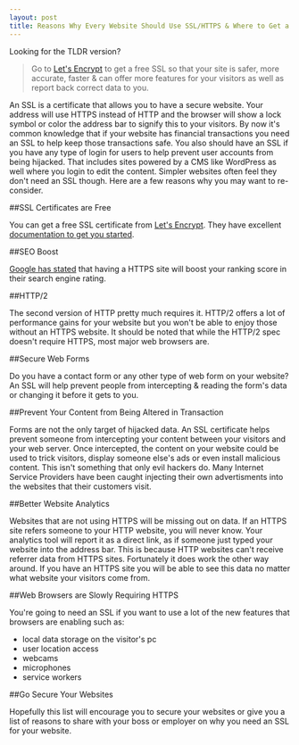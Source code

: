 ```yaml
---
layout: post
title: Reasons Why Every Website Should Use SSL/HTTPS & Where to Get a Free SSL
---
```


Looking for the TLDR version? 

> Go to [Let's Encrypt](https://letsencrypt.org/) to get a free SSL so that your site is safer, more accurate, faster & can offer more features for your visitors as well as report back correct data to you. 

An SSL is a certificate that allows you to have a secure website. Your address will use HTTPS instead of HTTP and the browser will show a lock symbol or color the address bar to signify this to your visitors. By now it's common knowledge that if your website has financial transactions you need an SSL to help keep those transactions safe. You also should have an SSL if you have any type of login for users to help prevent user accounts from being hijacked. That includes sites powered by a CMS like WordPress as well where you login to edit the content. Simpler websites often feel they don't need an SSL though. Here are a few reasons why you may want to re-consider.

##SSL Certificates are Free

You can get a free SSL certificate from [Let's Encrypt](https://letsencrypt.org/). They have excellent [documentation to get you started](https://letsencrypt.org/getting-started/). 

##SEO Boost 

[Google has stated](https://webmasters.googleblog.com/2014/08/https-as-ranking-signal.html) that having a HTTPS site will boost your ranking score in their search engine rating.  

##HTTP/2

The second version of HTTP pretty much requires it. HTTP/2 offers a lot of performance gains for your website but you won't be able to enjoy those without an HTTPS website. It should be noted that while the HTTP/2 spec doesn't require HTTPS, most major web browsers are.

##Secure Web Forms

Do you have a contact form or any other type of web form on your website? An SSL will help prevent people from intercepting & reading the form's data or changing it before it gets to you.

##Prevent Your Content from Being Altered in Transaction

Forms are not the only target of hijacked data. An SSL certificate helps prevent someone from intercepting your content between your visitors and your web server. Once intercepted, the content on your website could be used to trick visitors, display someone else's ads or even install malicious content. This isn't something that only evil hackers do. Many Internet Service Providers have been caught injecting their own advertisments into the websites that their customers visit. 

##Better Website Analytics 

Websites that are not using HTTPS will be missing out on data. If an HTTPS site refers someone to your HTTP website, you will never know. Your analytics tool will report it as a direct link, as if someone just typed your website into the address bar. This is because HTTP websites can't receive referrer data from HTTPS sites. Fortunately it does work the other way around. If you have an HTTPS site you will be able to see this data no matter what website your visitors come from. 

##Web Browsers are Slowly Requiring HTTPS

You're going to need an SSL if you want to use a lot of the new features that browsers are enabling such as:

* local data storage on the visitor's pc
* user location access
* webcams
* microphones
* service workers

##Go Secure Your Websites

Hopefully this list will encourage you to secure your websites or give you a list of reasons to share with your boss or employer on why you need an SSL for your website. 
